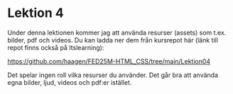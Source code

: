 
# Lektion 4 

Under denna lektionen kommer jag att använda resurser (assets) som t.ex. bilder, pdf och videos. Du kan ladda ner dem från kursrepot här (länk till repot finns också på Itslearning): 

https://github.com/haagen/FED25M-HTML_CSS/tree/main/Lektion04

Det spelar ingen roll vilka resurser du använder. Det går bra att använda egna bilder, ljud, videos och pdf:er istället. 
